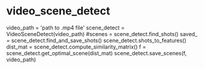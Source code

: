 # video_scene_detect

video_path = 'path to .mp4 file'
scene_detect = VideoSceneDetect(video_path)
#scenes = scene_detect.find_shots()
saved_ = scene_detect.find_and_save_shots()
scene_detect.shots_to_features()
dist_mat = scene_detect.compute_similarity_matrix()
f = scene_detect.get_optimal_scene(dist_mat)
scene_detect.save_scenes(f, video_path)
